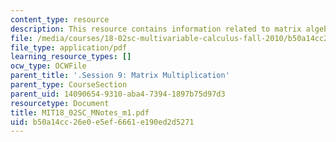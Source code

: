 ```yaml
---
content_type: resource
description: This resource contains information related to matrix algebra.
file: /media/courses/18-02sc-multivariable-calculus-fall-2010/b50a14cc26e0e5ef6661e190ed2d5271_MIT18_02SC_MNotes_m1.pdf
file_type: application/pdf
learning_resource_types: []
ocw_type: OCWFile
parent_title: '.Session 9: Matrix Multiplication'
parent_type: CourseSection
parent_uid: 14090654-9310-aba4-7394-1897b75d97d3
resourcetype: Document
title: MIT18_02SC_MNotes_m1.pdf
uid: b50a14cc-26e0-e5ef-6661-e190ed2d5271
---
```

